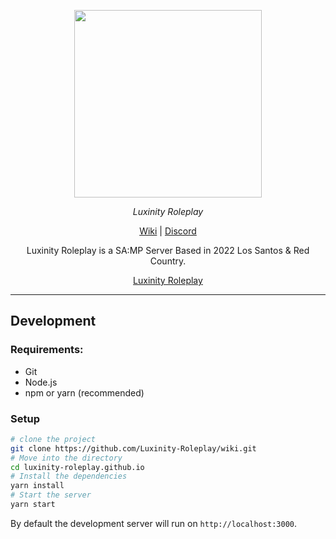 <p align="center">
  <a aria-label="LX Logo" href="https://www.luxinity.eu.org">
    <img src="https://media.discordapp.net/attachments/846736449705082920/967445380751056896/LX.png?width=468&height=468" width="300" />
  </a>
</p>

<p align="center">
  <em>Luxinity Roleplay</em>
</p>

<p align="center">
  <a
    href="https://www.luxinity.eu.org"
  >Wiki</a>
  |
  <a
    href="https://discord.gg/U7nXFpDrXd"
  >Discord</a>
</p>

<p align="center">
  Luxinity Roleplay is a SA:MP Server Based in 2022 Los Santos & Red Country.
</p>

<p align="center">
  <a href="https://luxinity.eu.org">Luxinity Roleplay</a>
</p>

<hr>

## Development

### Requirements:

- Git
- Node.js
- npm or yarn (recommended)

### Setup

```bash
# clone the project
git clone https://github.com/Luxinity-Roleplay/wiki.git
# Move into the directory
cd luxinity-roleplay.github.io
# Install the dependencies
yarn install
# Start the server
yarn start
```

By default the development server will run on `http://localhost:3000`.
